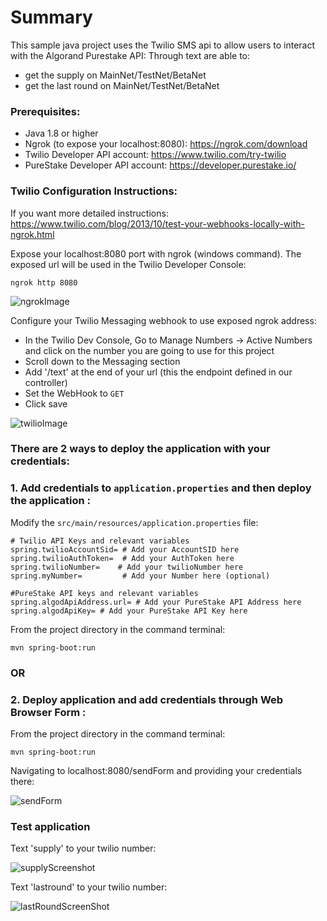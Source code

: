 # Summary

This sample java project uses the Twilio SMS api to allow users to interact with the Algorand Purestake API:
Through text are able to:
- get the supply on MainNet/TestNet/BetaNet
- get the last round on MainNet/TestNet/BetaNet


### Prerequisites:
- Java 1.8 or higher
- Ngrok (to expose your localhost:8080): https://ngrok.com/download
- Twilio Developer API account: https://www.twilio.com/try-twilio
- PureStake Developer API account: https://developer.purestake.io/


### Twilio Configuration Instructions:
If you want more detailed instructions: https://www.twilio.com/blog/2013/10/test-your-webhooks-locally-with-ngrok.html


Expose your localhost:8080 port with ngrok (windows command). The exposed url will be 
used in the Twilio Developer Console:

```
ngrok http 8080 
```

![ngrokImage](https://user-images.githubusercontent.com/6632748/82156857-e7f84c80-984b-11ea-9142-500e47542ef2.JPG)


Configure your Twilio Messaging webhook to use exposed ngrok address:
- In the Twilio Dev Console, Go to Manage Numbers ->  Active Numbers and click on the number you are going to use for this project
- Scroll down to the Messaging section
- Add '/text' at the end of your url (this the endpoint defined in our controller)
- Set the WebHook to `GET`
- Click save


![twilioImage](https://user-images.githubusercontent.com/6632748/82156853-e169d500-984b-11ea-9847-02470e8e9a39.JPG)




### There are 2 ways to deploy the application with your credentials:

### 1. Add credentials to `application.properties` and then deploy the application : 

Modify the `src/main/resources/application.properties` file:

```
# Twilio API Keys and relevant variables
spring.twilioAccountSid= # Add your AccountSID here 
spring.twilioAuthToken=  # Add your AuthToken here 
spring.twilioNumber=	# Add your twilioNumber here 
spring.myNumber=         # Add your Number here (optional)

#PureStake API keys and relevant variables
spring.algodApiAddress.url= # Add your PureStake API Address here
spring.algodApiKey= # Add your PureStake API Key here
```


From the project directory in the command terminal: 

```
mvn spring-boot:run
```

### OR 

### 2. Deploy application and add credentials through Web Browser Form : 

From the project directory in the command terminal: 

```
mvn spring-boot:run
```


Navigating to localhost:8080/sendForm and providing your credentials there:

![sendForm](https://user-images.githubusercontent.com/6632748/82156856-e62e8900-984b-11ea-9905-109212c69e5c.JPG)






### Test application
Text 'supply' to your twilio number:

![supplyScreenshot](https://user-images.githubusercontent.com/6632748/82157421-5559ac80-984f-11ea-8bc9-eb12ef035f74.jpg)

Text 'lastround' to your twilio number:

![lastRoundScreenShot](https://user-images.githubusercontent.com/6632748/82157430-62769b80-984f-11ea-937d-547d599bd3ef.jpg)






